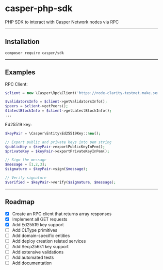 # casper-php-sdk
PHP SDK to interact with Casper Network nodes via RPC

---
## Installation
```composer require casper/sdk```

---
## Examples
RPC Client:
```php
$client = new \Casper\Rpc\Client('https://node-clarity-testnet.make.services');

$validatorsInfo = $client->getValidatorsInfo();
$peers = $client->getPeers();
$latestBlockInfo = $client->getLatestBlockInfo();
...
```

Ed25519 key:
```php
$keyPair = \Casper\Entity\Ed25519Key::new();

// Export public and private keys into pem string
$publicKey = $keyPair->exportPublicKeyInPem();
$privateKey = $keyPair->exportPrivateKeyInPem();

// Sign the message
$message = [1,2,3];
$signature = $keyPair->sign($message);

// Verify signature
$verified = $keyPair->verify($signature, $message);
```

---
## Roadmap
- [x] Create an RPC client that returns array responses
- [x] Implement all GET requests
- [x] Add Ed25519 key support
- [ ] Add CLType primitives
- [ ] Add domain-specific entities
- [ ] Add deploy creation related services
- [ ] Add Secp256k1 key support
- [ ] Add extensive validations
- [ ] Add automated tests
- [ ] Add documentation
